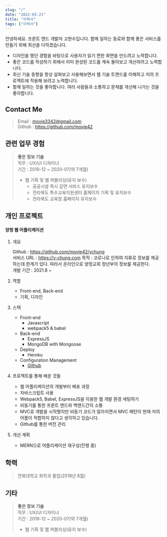 ```yaml
---
slug: "/"
date: "2022-03-21"
title: "이력서"
tags: ["이력서"]
---
```


안녕하세요. <span class="bold">프론트 앤드 개발자 고현수입니다.</span> 함께 일하는 동료와 함께 좋은 서비스를 만들기 위해 최선을 다하겠습니다.

- 디자인을 했던 경험을 바탕으로 사용자가 읽기 편한 화면을 만드려고 노력합니다.
- 좋은 코드를 작성하기 위해서 이미 완성된 코드를 계속 돌아보고 개선하려고 노력합니다.
- 최신 기술 동향을 항상 살펴보고 사용해보면서 웹 기술 트랜드를 이해하고 저의 프로젝트에 적용해 보려고 노력합니다.
- 함께 일하는 것을 좋아합니다. 여러 사람들과 소통하고 문제를 개선해 나가는 것을 좋아합니다.

## Contact Me

> Email : movie3342@gmail.com  
> Github : https://github.com/movie42

## 관련 업무 경험

> **좋은 정보 기술**  
> 직무 : UX/UI 디자이너  
> 기간 : 2019-12 ~ 2020-07(약 7개월)
>
> - 웹 기획 및 웹 퍼블리싱(유지 보수)
>   - 공공시설 즉시 감면 서비스 유지보수
>   - 전라북도 특수교육지원센터 홈페이지 기획 및 유지보수
>   - 전라북도 교육청 홈페이지 유지보수

## 개인 프로젝트

#### 양청 웹 어플리케이션

1. 개요

   Github : https://github.com/movie42/ychung  
   서비스 URL : https://y-chung.com
   목적 : 코로나로 인하여 지류로 정보를 제공하는데 한계가 있다. 따라서 온라인으로 양정교회 청년부의 정보를 제공한다.  
   개발 기간 : 2021.8 ~

2. 역할

   - Front-end, Back-end
   - 기획, 디자인

3. 스택

   - Front-end
     - Javascript
     - webpack5 & babel
   - Back-end
     - ExpressJS
     - MongoDB with Mongoose
   - Deploy
     - Heroku
   - Configuration Management
     - [Github](https://github.com/movie42/ychung)

4. 프로젝트를 통해 배운 것들

   - 웹 어플리케이션의 개발부터 배포 과정
   - 자바스크립트 사용
   - Webpack5, Babel, ExpressJS을 이용한 웹 개발 환경 세팅하기
   - 비동기를 통한 프론트 앤드와 백앤드간의 소통
   - MVC로 개발을 시작했지만 비동기 코드가 많아지면서 MVC 패턴이 현재 저의 어플이 적합하지 않다고 생각하고 있습니다.
   - Github를 통한 버전 관리

5. 개선 계획

   - MERN으로 어플리케이션 재구성(진행 중)

## 학력

> 전북대학교 화학과 졸업(2018년 8월)

## 기타

> **좋은 정보 기술**  
> 직무 : UX/UI 디자이너  
> 기간 : 2019-12 ~ 2020-07(약 7개월)
>
> - 웹 기획 및 웹 퍼블리싱(유지 보수)
